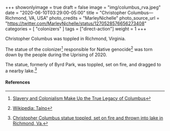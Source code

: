 +++
showonlyimage = true
draft = false
image = "img/columbus_rva.jpeg"
date = "2020-06-10T03:29:00-05:00"
title = "Christopher Columbus—Richmond, VA, USA"
photo_credits = "MarleyNichelle"
photo_source_url = "https://twitter.com/MarleyNichelle/status/1270528576656273408"
categories = [ "colonizers" ]
tags = ["direct-action"]
weight = 1
+++

Christopher Columbus was toppled in Richmond, Virginia.

<!--more-->

The statue of the colonizer[^1] responsible for Native genocide[^2] was torn down by the people during the Uprising of 2020.

The statue, formerly of Byrd Park, was toppled, set on fire, and dragged to a nearby lake.[^3]

#### References

[^1]: [Slavery and Colonialism Make Up the True Legacy of Columbus](https://www.nytimes.com/1989/11/04/opinion/l-slavery-and-colonialism-make-up-the-true-legacy-of-columbus-866089.html#:~:text=For%20many%20Americans%20and%20Europeans,destruction%20of%20people%20and%20cultures.)

[^2]: [Wikipedia: Taíno](https://en.wikipedia.org/wiki/Ta%C3%ADno#Depopulation)

[^3]: [Christopher Columbus statue toppled, set on fire and thrown into lake in Richmond, Va.](https://abc13.com/christopher-columbus-statue-torn-down-murderer-real-story/6240352/)